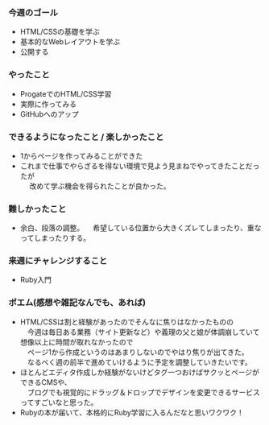 ### 今週のゴール
* HTML/CSSの基礎を学ぶ
* 基本的なWebレイアウトを学ぶ
* 公開する

### やったこと
* ProgateでのHTML/CSS学習
* 実際に作ってみる
* GitHubへのアップ

### できるようになったこと / 楽しかったこと
* 1からページを作ってみることができた
* これまで仕事でやらざるを得ない環境で見よう見まねでやってきたことだったが<br />
　 改めて学ぶ機会を得られたことが良かった。

### 難しかったこと
* 余白、段落の調整。
　希望している位置から大きくズレてしまったり、重なってしまったりする。<br />

### 来週にチャレンジすること
* Ruby入門

### ポエム(感想や雑記なんでも、あれば)
* HTML/CSSは割と経験があったのでそんなに焦りはなかったものの<br />
　今週は毎日ある業務（サイト更新など）や義理の父と娘が体調崩していて想像以上に時間が取れなかったので<br />
　ページ1から作成というのはあまりしないのでやはり焦りが出てきた。<br />
　なるべく週の前半で進めていけるように予定を調整していきたいです。
* ほとんどエディタ作成しか経験がないけどタグ一つおけばサクッとページができるCMSや、<br />
　ブログでも視覚的にドラッグ＆ドロップでデザインを変更できるサービスってすごいなと思った。<br />
* Rubyの本が届いて、本格的にRuby学習に入るんだなと思いワクワク！<br />